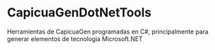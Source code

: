 # CapicuaGenDotNetTools
Herramientas de CapicuaGen programadas en C#, principalmente para generar elementos de tecnología Microsoft.NET
